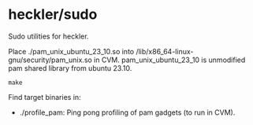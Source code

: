 # heckler/sudo

Sudo utilities for heckler.

Place ./pam_unix_ubuntu_23_10.so into /lib/x86_64-linux-gnu/security/pam_unix.so
in CVM. pam_unix_ubuntu_23_10 is unmodified pam shared library from ubuntu 23.10.

```
make
```

Find target binaries in:

- ./profile_pam: Ping pong profiling of pam gadgets (to run in CVM).



